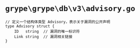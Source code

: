 # `grype\grype\db\v3\advisory.go`

```
// 定义一个结构体类型 Advisory，表示关于漏洞的公开声明
type Advisory struct {
    ID   string  // 漏洞的唯一标识符
    Link string  // 漏洞相关链接
}
```